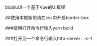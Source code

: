biubiuUI一个基于Vue的UI框架

##使用本框架前请在css中开启border-box

###使用打开命令行输入yarn build

###打开另一个命令行输入http-server . -c-1
